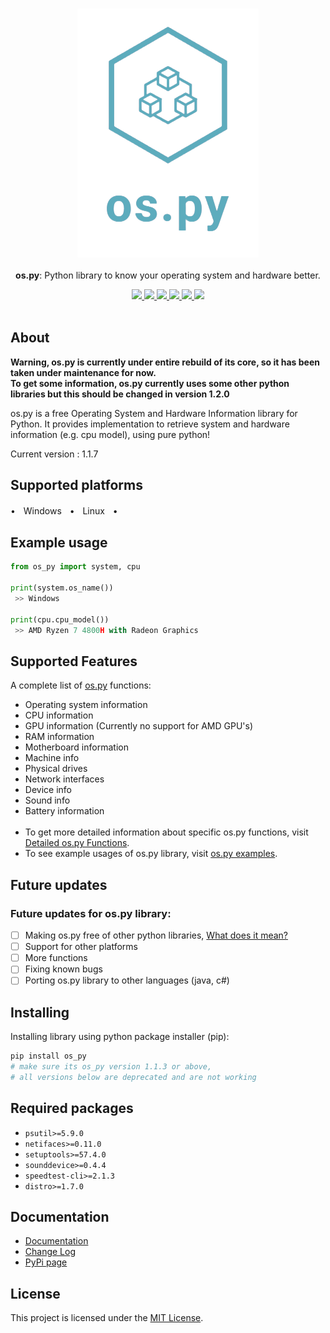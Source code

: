 <p align="center">
	<br>
	<img src="https://github.com/Bamboooz/os.py/blob/master/banner.png?raw=true">
	<br>
	<br>
	<b>os.py</b>: Python library to know your operating system and hardware better.
	<br>
</p>

<p align="center">
	<a href="https://opensource.org/licenses/MIT">
		<img src="https://img.shields.io/badge/license-MIT-blue.svg"/>
	</a>
	<a href="https://pypi.org/project/os.py/">
		<img src="https://img.shields.io/badge/version-1.1.7-yellow"/>
	</a>
	<a href="https://www.firsttimersonly.com/">
		<img src="https://img.shields.io/badge/first--timers--only-friendly-orange.svg?style=flat-square"/>
	</a>
  <a href="https://en.wikipedia.org/wiki/Python_(programming_language)">
		<img src="https://img.shields.io/badge/python-3.8,%203.9-green"/>
	</a>
  <a href="https://en.wikipedia.org/wiki/Operating_system">
		<img src="https://img.shields.io/badge/operating%20system-windows,%20linux-purple"/>
	</a>
  <a href="https://github.com/Bamboooz/os.py/wiki">
		<img src="https://img.shields.io/badge/docs-here-pink"/>
	</a>
  
  <br>
  <br>
</p>

## About

**Warning, os.py is currently under entire rebuild of its core, so it has been taken under maintenance for now.**<br>
**To get some information, os.py currently uses some other python libraries but this should be changed in version 1.2.0**

os.py is a free Operating System and Hardware Information library for Python. It provides implementation to retrieve system and hardware information (e.g. cpu model), using pure python!

Current version : 1.1.7

## Supported platforms

 •ㅤWindowsㅤ•ㅤLinuxㅤ•

## Example usage

```python
from os_py import system, cpu

print(system.os_name())
 >> Windows

print(cpu.cpu_model())
 >> AMD Ryzen 7 4800H with Radeon Graphics
```

## Supported Features

A complete list of [os.py](https://github.com/Bamboooz/os.py) functions:

 * Operating system information
 * CPU information
 * GPU information (Currently no support for AMD GPU's)
 * RAM information
 * Motherboard information
 * Machine info
 * Physical drives
 * Network interfaces
 * Device info
 * Sound info
 * Battery information
<br><br>
 * To get more detailed information about specific os.py functions, visit [Detailed os.py Functions](https://github.com/Bamboooz/os.py/wiki/os.py-Functions).<br>
 * To see example usages of os.py library, visit [os.py examples](https://github.com/Bamboooz/os.py/tree/master/examples).

## Future updates

### Future updates for os.py library:

 - [ ] Making os.py free of other python libraries, [What does it mean?](https://github.com/Bamboooz/os.py#about)
 - [ ] Support for other platforms
 - [ ] More functions
 - [ ] Fixing known bugs
 - [ ] Porting os.py library to other languages (java, c#)

## Installing

Installing library using python package installer (pip):
```python
pip install os_py
# make sure its os_py version 1.1.3 or above,
# all versions below are deprecated and are not working
```

## Required packages
 - ``psutil>=5.9.0``
 - ``netifaces>=0.11.0``
 - ``setuptools>=57.4.0``
 - ``sounddevice>=0.4.4``
 - ``speedtest-cli>=2.1.3``
 - ``distro>=1.7.0``

## Documentation

 * [Documentation](https://github.com/Bamboooz/os.py/wiki)
 * [Change Log](https://github.com/Bamboooz/os.py/blob/master/CHANGELOG.txt)
 * [PyPi page](https://pypi.org/project/os.py/)

## License

This project is licensed under the [MIT License](https://opensource.org/licenses/MIT).

